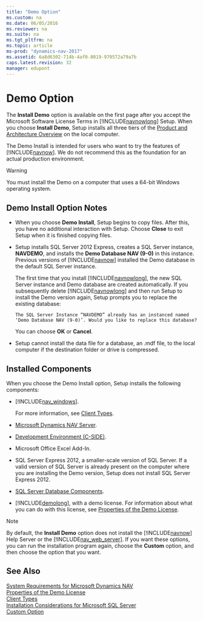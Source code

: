 ```yaml
---
title: "Demo Option"
ms.custom: na
ms.date: 06/05/2016
ms.reviewer: na
ms.suite: na
ms.tgt_pltfrm: na
ms.topic: article
ms-prod: "dynamics-nav-2017"
ms.assetid: 6a8d6302-714b-4af0-8019-970572a79a7b
caps.latest.revision: 32
manager: edupont
---
```

# Demo Option
The **Install Demo** option is available on the first page after you accept the Microsoft Software License Terms in [!INCLUDE[navnowlong](includes/navnowlong_md.md)] Setup. When you choose **Install Demo**, Setup installs all three tiers of the [Product and Architecture Overview](Product-and-Architecture-Overview.md) on the local computer.  

 The Demo Install is intended for users who want to try the features of [!INCLUDE[navnow](includes/navnow_md.md)]. We do not recommend this as the foundation for an actual production environment.  

> [!WARNING]  
>  You must install the Demo on a computer that uses a 64-bit Windows operating system.  

## Demo Install Option Notes  

-   When you choose **Demo Install**, Setup begins to copy files. After this, you have no additional interaction with Setup. Choose **Close** to exit Setup when it is finished copying files.  

-   Setup installs SQL Server 2012 Express, creates a SQL Server instance, **NAVDEMO**, and installs the **Demo Database NAV \(9-0\)** in this instance. Previous versions of [!INCLUDE[navnow](includes/navnow_md.md)] installed the Demo database in the default SQL Server instance.  

     The first time that you install [!INCLUDE[navnowlong](includes/navnowlong_md.md)], the new SQL Server instance and Demo database are created automatically. If you subsequently delete [!INCLUDE[navnowlong](includes/navnowlong_md.md)] and then run Setup to install the Demo version again, Setup prompts you to replace the existing database:  

     `The SQL Server Instance “NAVDEMO” already has an instanced named ‘Demo Database NAV (9-0)’. Would you like to replace this database?`  

     You can choose **OK** or **Cancel**.  

-   Setup cannot install the data file for a database, an .mdf file, to the local computer if the destination folder or drive is compressed.  

## Installed Components  
 When you choose the Demo Install option, Setup installs the following components:  

-   [!INCLUDE[nav_windows](includes/nav_windows_md.md)].  

     For more information, see [Client Types](Client-Types.md).  

-   [Microsoft Dynamics NAV Server](Microsoft-Dynamics-NAV-Server.md).  

-   [Development Environment \(C-SIDE\)](Development-Environment--C-SIDE-.md).  

-   Microsoft Office Excel Add-In.  

-   SQL Server Express 2012, a smaller-scale version of SQL Server. If a valid version of SQL Server is already present on the computer where you are installing the Demo version, Setup does not install SQL Server Express 2012.  

-   [SQL Server Database Components](SQL-Server-Database-Components.md).  

-   [!INCLUDE[demolong](includes/demolong_md.md)], with a demo license. For information about what you can do with this license, see [Properties of the Demo License](Properties-of-the-Demo-License.md).  

> [!NOTE]  
>  By default, the **Install Demo** option does not install the [!INCLUDE[navnow](includes/navnow_md.md)] Help Server or the [!INCLUDE[nav_web_server](includes/nav_web_server_md.md)]. If you want these options, you can run the installation program again, choose the **Custom** option, and then choose the option that you want.  

## See Also  
 [System Requirements for Microsoft Dynamics NAV](System-Requirements-for-Microsoft-Dynamics-NAV.md)   
 [Properties of the Demo License](Properties-of-the-Demo-License.md)   
 [Client Types](Client-Types.md)   
 [Installation Considerations for Microsoft SQL Server](Installation-Considerations-for-Microsoft-SQL-Server.md)   
 [Custom Option](Custom-Option.md)
